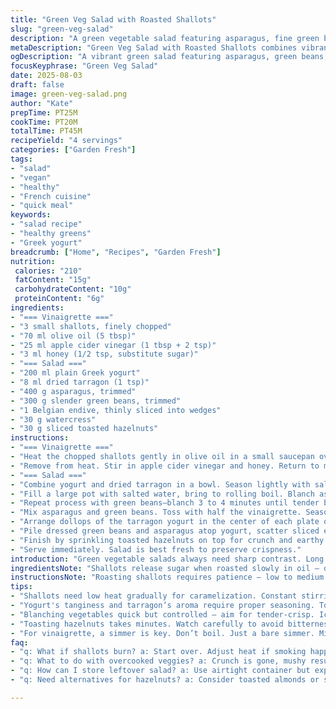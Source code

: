 ```yaml
---
title: "Green Veg Salad with Roasted Shallots"
slug: "green-veg-salad"
description: "A green vegetable salad featuring asparagus, fine green beans, and endive dressed with a sweet-tart vinaigrette of roasted shallots. Yogurt blended with dried tarragon adds creaminess beneath the salad, while toasted sliced hazelnuts replace almonds for nuttiness. Tarragon adds depth to the dressing and yogurt, interacting with the crisp watercress and peppery endive. Asparagus and beans blanched until tender-crisp retain snap, then shocked in ice water to fix color and stop cooking. Balanced acidity from cider vinegar, and the tender-sharp roasted shallots rounds out the layers of flavor."
metaDescription: "Green Veg Salad with Roasted Shallots combines vibrant greens, creamy yogurt, and roasted shallots for a fresh and balanced dish."
ogDescription: "A vibrant green salad featuring asparagus, green beans, roasted shallots, and creamy yogurt. Ideal for a light meal or side."
focusKeyphrase: "Green Veg Salad"
date: 2025-08-03
draft: false
image: green-veg-salad.png
author: "Kate"
prepTime: PT25M
cookTime: PT20M
totalTime: PT45M
recipeYield: "4 servings"
categories: ["Garden Fresh"]
tags:
- "salad"
- "vegan"
- "healthy"
- "French cuisine"
- "quick meal"
keywords:
- "salad recipe"
- "healthy greens"
- "Greek yogurt"
breadcrumb: ["Home", "Recipes", "Garden Fresh"]
nutrition: 
 calories: "210"
 fatContent: "15g"
 carbohydrateContent: "10g"
 proteinContent: "6g"
ingredients:
- "=== Vinaigrette ==="
- "3 small shallots, finely chopped"
- "70 ml olive oil (5 tbsp)"
- "25 ml apple cider vinegar (1 tbsp + 2 tsp)"
- "3 ml honey (1/2 tsp, substitute sugar)"
- "=== Salad ==="
- "200 ml plain Greek yogurt"
- "8 ml dried tarragon (1 tsp)"
- "400 g asparagus, trimmed"
- "300 g slender green beans, trimmed"
- "1 Belgian endive, thinly sliced into wedges"
- "30 g watercress"
- "30 g sliced toasted hazelnuts"
instructions:
- "=== Vinaigrette ==="
- "Heat the chopped shallots gently in olive oil in a small saucepan over medium heat. Listen for a steady sizzle. Stir constantly so they brown evenly without burning—aim for golden deep caramel color, about 7 minutes. Burnt bits are bitter, so watch closely."
- "Remove from heat. Stir in apple cider vinegar and honey. Return to medium heat just to bring the mixture to a bare simmer—10 seconds tops; bubbles forming and breaking rapidly but no boiling full-on. Remove immediately, cool briefly to warm but not hot. Season well with salt and pepper."
- "=== Salad ==="
- "Combine yogurt and dried tarragon in a bowl. Season lightly with salt and pepper. Set aside. Tarragon's aroma melds best resting while vegetables cook."
- "Fill a large pot with salted water, bring to rolling boil. Blanch asparagus spears until bright green and just tender when pierced with knife tip—about 2 to 3 minutes. Timing depends on thickness—thinner use less, thicker a little more. Immediately plunge into bowl of ice water to halt cooking and retain vibrant color and snap. Drain and pat dry. Chop spears into three sections each."
- "Repeat process with green beans—blanch 3 to 4 minutes until tender but crisp. Shock, drain, and dry."
- "Mix asparagus and green beans. Toss with half the vinaigrette. Season lightly with salt and pepper and mix gently but thoroughly so vinaigrette coats evenly. Let marinate 5 minutes minimum to bloom flavors."
- "Arrange dollops of the tarragon yogurt in the center of each plate or salad bowl, spreading thinly like a canvas."
- "Pile dressed green beans and asparagus atop yogurt, scatter sliced endive wedges and watercress evenly. Drizzle remaining vinaigrette over everything in quick zigzags."
- "Finish by sprinkling toasted hazelnuts on top for crunch and earthy depth."
- "Serve immediately. Salad is best fresh to preserve crispness."
introduction: "Green vegetable salads always need sharp contrast. Long thin beans paired with asparagus snap, but that basic crunch needs lift. Endive's bitterness, peppery watercress also punch through the creaminess of yogurt. Yogurt, not mayo — this keeps it light, tangy, and fresh. Tarragon’s a subtle aromatic herb; dried has a different edge, so adding it in both yogurt and vinaigrette maximizes aroma. Roasting shallots in oil until deeply brown releases intense flavor. Sweetness from honey balances acidity from cider vinegar. Toasted hazelnuts instead of almonds add a deeper, earthier crunch with buttery richness. Blanch vegetables carefully to preserve color and texture, shock in ice water fast enough before muffling that crunch. A good salad can be fragile; timing critical — overcooked leads to dullness, underdone makes tough eating. No fancy gadgets needed; just good knife skills and an eye for visual cues."
ingredientsNote: "Shallots release sugar when roasted slowly in oil — don’t rush this step or risk raw onion tang. Olive oil can be replaced with walnut or avocado oil for different flavor notes; stick to oils that do not overpower. Honey substitutes sugar perfectly here, adds mellow sweetness and slight viscosity which helps vinaigrette cling better to veg; maple syrup works but flavor will shift. Asparagus quality is key — fresh snapping stalks with tips tightly closed. If asparagus unavailable, substitute blanched broccolini or tender young zucchini ribbons. Green beans should be thin and fresh — thick beans get fibrous fast and ruin texture. Tarragon dried is more potent than fresh; if fresh is your only option, use double quantity but add gradually. Yogurt preferably thick Greek style; thinner yogurts make dressing runnier. Watercress is peppery but delicate; if unavailable, arugula or young spinach leaves offer a similar bite. Hazelnuts far better toasted than raw — flavor blooms and texture crunches. Sub almonds with toasted pistachios for a green splash and different earthiness."
instructionsNote: "Roasting shallots requires patience — low to medium heat, constant stirring, watch carefully for even deep golden color. If oil smokes, pan too hot; reduce heat. Vinegar added while still hot changes oils and sugar in oil for a light glaze. Yogurt and tarragon base provides tang and herbaceous aroma; adding salt here crucial to balance bitterness from greens. Blanch veggies one batch at a time in plenty of boiling salted water, timing based on thickness; test with fork tip for tender-crisp stage. Shock cold water bath stops cooking immediately, key to maintain color and texture. Mistake often is over-blanching — you want snap, not mush. Tossing vegetables gently with half vinaigrette ensures even coating without bruising greens. Allow marination briefly so acid softens surface but does not wilt. Spread yogurt first on plate to avoid dripping vinaigrette on bare plate later; it catches juices and adds visual contrast. Final drizzle of vinaigrette sharpens flavors and adds gloss. Scatter toasted nuts last to preserve crunch. Serve quickly — greens wilt with time and dressing so salad should be consumed within a couple hours at most. Good knives, sharp tongs, and fast hands helpful here."
tips:
- "Shallots need low heat gradually for caramelization. Constant stirring is crucial. Want that deep brown, but avoid burning. Use a balance of patience and a watchful eye."
- "Yogurt's tanginess and tarragon’s aroma require proper seasoning. Too little salt makes greens overpowering. Season yogurt lightly; let flavors mingle. It’s about balancing bitterness."
- "Blanching vegetables quick but controlled — aim for tender-crisp. Ice bath immediately after halting cooking. Drain well. Pat dry to avoid waterlogging your salad."
- "Toasting hazelnuts takes minutes. Watch carefully to avoid bitterness. Raw nuts won’t provide same punch. If hazelnuts unavailable, think toasted pistachios for different crunch."
- "For vinaigrette, a simmer is key. Don’t boil. Just a bare simmer. Mix ingredients while warm to meld flavors well. Honey can be swapped for sugar, maple syrup too."
faq:
- "q: What if shallots burn? a: Start over. Adjust heat if smoking happens. Medium-low is generally best. Stir often, should be golden, not brown."
- "q: What to do with overcooked veggies? a: Crunch is gone, mushy results. Maybe puree for soup? Keep it simple, season well."
- "q: How can I store leftover salad? a: Use airtight container but expect wilted greens. Best to keep dressing separate. Max 2 days in fridge. Needs eating quick."
- "q: Need alternatives for hazelnuts? a: Consider toasted almonds or seeds. They work fine. Just realize texture and flavor shift a bit. Choose what you like."

---
```

